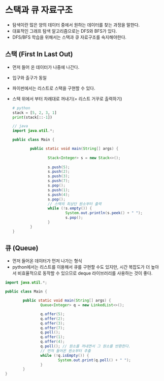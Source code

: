 # 스택과 큐 자료구조 
- 탐색이란 많은 양의 데이터 중에서 원하는 데이터를 찾는 과정을 말한다.
- 대표적인 그래프 탐색 알고리즘으로는 DFS와 BFS가 있다.
- DFS/BFS 학습을 위해서는 스택과 큐 자료구조를 숙지해야한다.

## 스택 (First In Last Out)

- 먼저 들어 온 데이터가 나중에 나간다.
- 입구와 출구가 동일
- 파이썬에서는 리스트로 스택을 구현할 수 있다.
- 스택 위에서 부터 차례대로 꺼내기(= 리스트 거꾸로 출력하기)
    
    ```python
    # python
    stack = [5, 2, 3, 1]
    print(stack[::-1])
    ```
    
    ```java
    // java
    import java.util.*;
    
    public class Main {
    
    		public static void main(String[] args) {
    				
    				Stack<Integer> s = new Stack<>();
    				
    				s.push(5);
    				s.push(2);
    				s.push(3);
    				s.push(7);
    				s.pop();
    				s.push(1);
    				s.push(4);
    				s.pop();
    				// 스택의 최상단 원소부터 출력
    				while (!s.empty()) {
    						System.out.println(s.peek() + " ");
    						s.pop();
    				}
    		}
    }
    ```
    

## 큐 (Queue)

- 먼저 들어온 데이터가 먼저 나가는 형식
- python에서는 리스트를 이용해서 큐를 구현할 수도 있지만, 시간 복잡도가 더 높아서 비효율적으로 동작할 수 있으므로 deque 라이브러리를 사용하는 것이 좋다.

```java
import java.util.*;

public class Main {

		public static void main(String[] args) {
				Queue<Integer> q = new LinkedList<>();

				q.offer(5);
				q.offer(2);
				q.offer(3);
				q.offer(7);
				q.poll();
				q.offer(1);
				q.offer(4);
				q.poll(); // 원소를 꺼내면서 그 원소를 반환한다.
				// 먼저 들어온 원소부터 추출
				while (!q.isEmpty()) {
						System.out.print(q.poll() + " ");
				}
		}
}
```